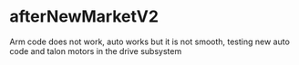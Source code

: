 # afterNewMarketV2
Arm code does not work, auto works but it is not smooth, testing new auto code and talon motors in the drive subsystem

